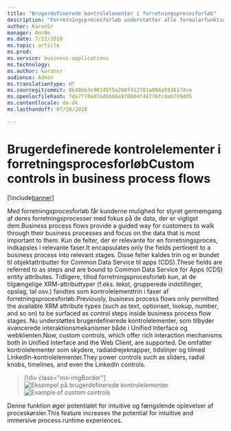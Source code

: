 ```yaml
---
title: "Brugerdefinerede kontrolelementer i forretningsprocesforløb"
description: "Forretningsprocesforløb understøtter alle formularfunktioner, herunder brugerdefinerede kontrolelementer og forretningsregler."
author: KaranSr
manager: AnnBe
ms.date: 7/22/2018
ms.topic: article
ms.prod: 
ms.service: business-applications
ms.technology: 
ms.author: karansr
audience: Admin
ms.translationtype: HT
ms.sourcegitcommit: 0b40bb3c98145f5a260f412701a884a5936174ce
ms.openlocfilehash: fda7f78e07a45b66e870904f44776fcdeb799d05
ms.contentlocale: da-dk
ms.lasthandoff: 07/18/2018

---
```

# <a name="custom-controls-in-business-process-flows"></a><span data-ttu-id="dc4d0-103">Brugerdefinerede kontrolelementer i forretningsprocesforløb</span><span class="sxs-lookup"><span data-stu-id="dc4d0-103">Custom controls in business process flows</span></span>


[!include[banner](../../includes/banner.md)]

<span data-ttu-id="dc4d0-104">Med forretningsprocesforløb får kunderne mulighed for styret gennemgang af deres forretningsprocesser med fokus på de data, der er vigtigst dem.</span><span class="sxs-lookup"><span data-stu-id="dc4d0-104">Business process flows provide a guided way for customers to walk through their business processes and focus on the data that is most important to them.</span></span> <span data-ttu-id="dc4d0-105">Kun de felter, der er relevante for en forretningsproces, indkapsles i relevante faser.</span><span class="sxs-lookup"><span data-stu-id="dc4d0-105">It encapsulates only the fields pertinent to a business process into relevant stages.</span></span> <span data-ttu-id="dc4d0-106">Disse felter kaldes trin og er bundet til objektattributter for Common Data Service til apps (CDS).</span><span class="sxs-lookup"><span data-stu-id="dc4d0-106">These fields are referred to as steps and are bound to Common Data Service for Apps (CDS) entity attributes.</span></span> <span data-ttu-id="dc4d0-107">Tidligere, tillod forretningsprocesforløb kun, at de tilgængelige XRM-attributtyper (f.eks. tekst, grupperede indstillinger, opslag, tal osv.) fandtes som kontrolelementtrin i faser af forretningsprocesforløb.</span><span class="sxs-lookup"><span data-stu-id="dc4d0-107">Previously, business process flows only permitted the available XRM attribute types (such as text, optionset, lookup, number, and so on) to be surfaced as control steps inside business process flow stages.</span></span> <span data-ttu-id="dc4d0-108">Nu understøttes brugerdefinerede kontrolelementer, som tilbyder avancerede interaktionsmekanismer både i Unified Interface og webklienten.</span><span class="sxs-lookup"><span data-stu-id="dc4d0-108">Now, custom controls, which offer rich interaction mechanisms both in Unified Interface and the Web Client, are supported.</span></span> <span data-ttu-id="dc4d0-109">De omfatter kontrolelementer som skydere, radialdrejeknapper, tidslinjer og tilmed LinkedIn-kontrolelementer.</span><span class="sxs-lookup"><span data-stu-id="dc4d0-109">They power controls such as sliders, radial knobs, timelines, and even the LinkedIn controls.</span></span>

> [!div class="mx-imgBorder"]
> <span data-ttu-id="dc4d0-110">![Eksempel på brugerdefinerede kontrolelementer](media/custom-controls_01.png "Eksempel på brugerdefinerede kontrolelementer")</span><span class="sxs-lookup"><span data-stu-id="dc4d0-110">![Example of custom controls](media/custom-controls_01.png "Example of custom controls")</span></span>

<span data-ttu-id="dc4d0-111">Denne funktion øger potentialet for intuitive og fængslende oplevelser af proceskørsler.</span><span class="sxs-lookup"><span data-stu-id="dc4d0-111">This feature increases the potential for intuitive and immersive process runtime experiences.</span></span>


